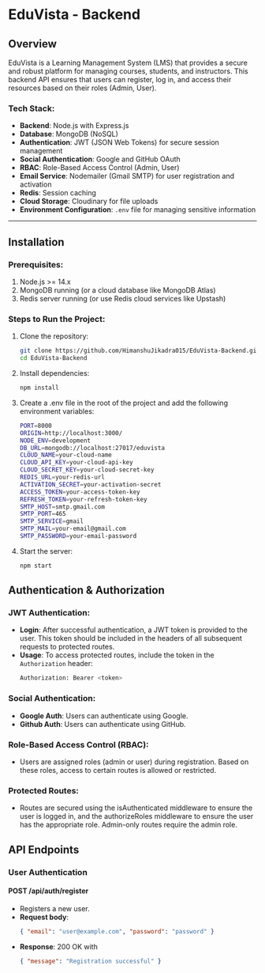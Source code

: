 # EduVista - Backend

## Overview

EduVista is a Learning Management System (LMS) that provides a secure and robust platform for managing courses, students, and instructors. This backend API ensures that users can register, log in, and access their resources based on their roles (Admin, User).

### Tech Stack:
- **Backend**: Node.js with Express.js
- **Database**: MongoDB (NoSQL)
- **Authentication**: JWT (JSON Web Tokens) for secure session management
- **Social Authentication**: Google and GitHub OAuth
- **RBAC**: Role-Based Access Control (Admin, User)
- **Email Service**: Nodemailer (Gmail SMTP) for user registration and activation
- **Redis**: Session caching
- **Cloud Storage**: Cloudinary for file uploads
- **Environment Configuration**: `.env` file for managing sensitive information

---

## Installation

### Prerequisites:
1. Node.js >= 14.x
2. MongoDB running (or a cloud database like MongoDB Atlas)
3. Redis server running (or use Redis cloud services like Upstash)

### Steps to Run the Project:

1. Clone the repository:
   ```bash
   git clone https://github.com/HimanshuJikadra015/EduVista-Backend.git
   cd EduVista-Backend

2. Install dependencies:
   ```bash
   npm install

3. Create a .env file in the root of the project and add the following environment variables:
   ```bash
   PORT=8000
   ORIGIN=http://localhost:3000/
   NODE_ENV=development
   DB_URL=mongodb://localhost:27017/eduvista
   CLOUD_NAME=your-cloud-name
   CLOUD_API_KEY=your-cloud-api-key
   CLOUD_SECRET_KEY=your-cloud-secret-key
   REDIS_URL=your-redis-url
   ACTIVATION_SECRET=your-activation-secret
   ACCESS_TOKEN=your-access-token-key
   REFRESH_TOKEN=your-refresh-token-key
   SMTP_HOST=smtp.gmail.com
   SMTP_PORT=465
   SMTP_SERVICE=gmail
   SMTP_MAIL=your-email@gmail.com
   SMTP_PASSWORD=your-email-password

4. Start the server:
   ```bash
   npm start


## Authentication & Authorization

### JWT Authentication:
- **Login**: After successful authentication, a JWT token is provided to the user. This token should be included in the headers of all subsequent requests to protected routes.
- **Usage**: To access protected routes, include the token in the `Authorization` header:
  ```bash
  Authorization: Bearer <token>

### Social Authentication:
- **Google Auth**: Users can authenticate using Google.
- **Github Auth**: Users can authenticate using GitHub.

### Role-Based Access Control (RBAC):
- Users are assigned roles (admin or user) during registration. Based on these roles, access to certain routes is allowed or restricted.

### Protected Routes:
- Routes are secured using the isAuthenticated middleware to ensure the user is logged in, and the authorizeRoles middleware to ensure the user has the appropriate role. Admin-only routes require the admin role.

## API Endpoints

### User Authentication

#### POST /api/auth/register
- Registers a new user.
- **Request body**:
  ```json
  { "email": "user@example.com", "password": "password" }
- **Response**: 200 OK with
  ```json
  { "message": "Registration successful" }
